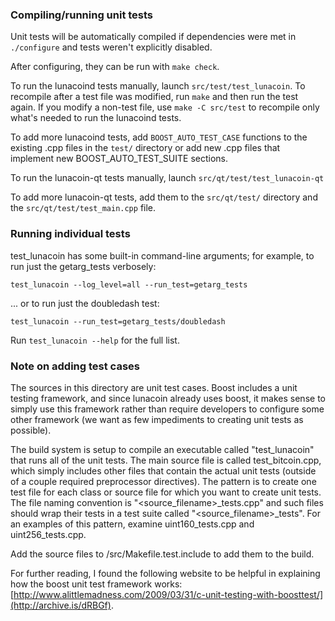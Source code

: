 ### Compiling/running unit tests

Unit tests will be automatically compiled if dependencies were met in `./configure`
and tests weren't explicitly disabled.

After configuring, they can be run with `make check`.

To run the lunacoind tests manually, launch `src/test/test_lunacoin`. To recompile
after a test file was modified, run `make` and then run the test again. If you
modify a non-test file, use `make -C src/test` to recompile only what's needed
to run the lunacoind tests.

To add more lunacoind tests, add `BOOST_AUTO_TEST_CASE` functions to the existing
.cpp files in the `test/` directory or add new .cpp files that
implement new BOOST_AUTO_TEST_SUITE sections.

To run the lunacoin-qt tests manually, launch `src/qt/test/test_lunacoin-qt`

To add more lunacoin-qt tests, add them to the `src/qt/test/` directory and
the `src/qt/test/test_main.cpp` file.

### Running individual tests

test_lunacoin has some built-in command-line arguments; for
example, to run just the getarg_tests verbosely:

    test_lunacoin --log_level=all --run_test=getarg_tests

... or to run just the doubledash test:

    test_lunacoin --run_test=getarg_tests/doubledash

Run `test_lunacoin --help` for the full list.

### Note on adding test cases

The sources in this directory are unit test cases.  Boost includes a
unit testing framework, and since lunacoin already uses boost, it makes
sense to simply use this framework rather than require developers to
configure some other framework (we want as few impediments to creating
unit tests as possible).

The build system is setup to compile an executable called "test_lunacoin"
that runs all of the unit tests.  The main source file is called
test_bitcoin.cpp, which simply includes other files that contain the
actual unit tests (outside of a couple required preprocessor
directives).  The pattern is to create one test file for each class or
source file for which you want to create unit tests.  The file naming
convention is "<source_filename>_tests.cpp" and such files should wrap
their tests in a test suite called "<source_filename>_tests".  For an
examples of this pattern, examine uint160_tests.cpp and
uint256_tests.cpp.

Add the source files to /src/Makefile.test.include to add them to the build.

For further reading, I found the following website to be helpful in
explaining how the boost unit test framework works:
[http://www.alittlemadness.com/2009/03/31/c-unit-testing-with-boosttest/](http://archive.is/dRBGf).
